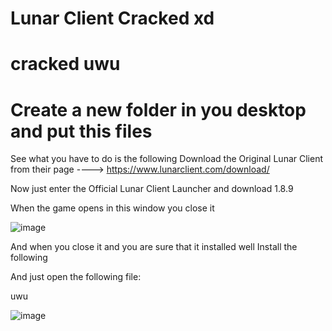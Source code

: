 # Lunar Client Cracked xd
# cracked uwu
# Create a new folder in you desktop and put this files 
See what you have to do is the following
Download the Original Lunar Client from their page ----> https://www.lunarclient.com/download/

Now just enter the Official Lunar Client Launcher and download 1.8.9

When the game opens in this window you close it

![image](https://user-images.githubusercontent.com/95395808/208790665-15f85981-12e5-45cc-9a6e-bdc9b837fda9.png)


And when you close it and you are sure that it installed well Install the following

And just open the following file:

uwu

![image](https://user-images.githubusercontent.com/95395808/208790952-8152c814-d2d7-4d0e-9f63-585df8dfe03b.png)
